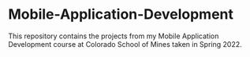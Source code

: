 # Mobile-Application-Development
This repository contains the projects from my Mobile Application Development course at Colorado School of Mines taken in Spring 2022.
